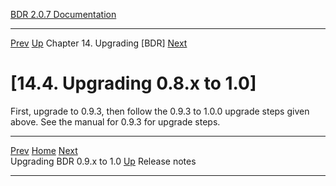   [BDR 2.0.7 Documentation](README.md)                                                                                                            
  ---------------------------------------------------------------- ----------------------------------- ------------------------------------------- ----------------------------------------------------------
  [Prev](x4492.md "Upgrading BDR 0.9.x to 1.0")   [Up](upgrade.md)    Chapter 14. Upgrading [BDR]    [Next](releasenotes.md "Release notes")  


# [14.4. Upgrading 0.8.x to 1.0]

First, upgrade to 0.9.3, then follow the 0.9.3 to 1.0.0 upgrade steps
given above. See the manual for 0.9.3 for upgrade steps.



  ----------------------------------- ----------------------------------- ------------------------------------------
  [Prev](x4492.md)    [Home](README.md)    [Next](releasenotes.md)  
  Upgrading BDR 0.9.x to 1.0           [Up](upgrade.md)                               Release notes
  ----------------------------------- ----------------------------------- ------------------------------------------
